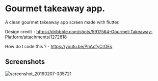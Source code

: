 # Gourmet takeaway app.

A clean gourmet takeaway app screen made with flutter.

Design credit - https://dribbble.com/shots/5917564-Gourmet-Takeaway-Platform/attachments/1272818

How do I code this ? - https://youtu.be/PnAcfyCrOEs

## Screenshots

![screenshot_20190207-035721](https://user-images.githubusercontent.com/8137504/52412923-2742d400-2b06-11e9-9698-4e4200691206.png)
